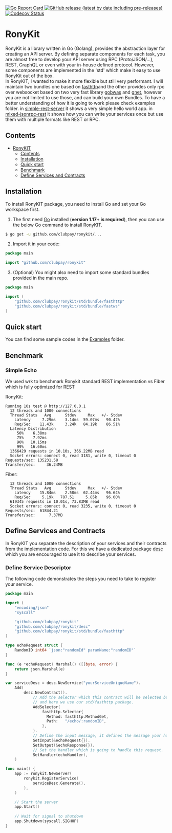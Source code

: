 [//]: # (<a href="https://github.com/clubpay/ronykit/actions/workflows/build-and-test.yml?query=branch%3Amain">)

[//]: # (  <img alt="Build Status" src="https://img.shields.io/github/workflow/status/clubpay/ronykit/build-and-test/main?style=for-the-badge">)

[//]: # (</a>)
<a href="https://goreportcard.com/report/github.com/clubpay/ronykit">
  <img alt="Go Report Card" src="https://goreportcard.com/badge/github.com/clubpay/ronykit?style=for-the-badge">
</a>
<a href="https://github.com/clubpay/ronykit/releases">
  <img alt="GitHub release (latest by date including pre-releases)" src="https://img.shields.io/github/v/release/clubpay/ronykit?include_prereleases&style=for-the-badge">
</a>
<a href="https://codecov.io/gh/clubpay/ronykit/branch/main/">
    <img alt="Codecov Status" src="https://img.shields.io/codecov/c/github/clubpay/ronykit?style=for-the-badge">
</a>


# RonyKit

RonyKit is a library written in Go (Golang), provides the abstraction layer for creating an API server. By defining separate
components for each task, you are almost free to develop your API server using RPC (Proto/JSON/...), REST, GraphQL or even with your
in-house defined protocol. However, some components are implemented in the 'std' which make it easy to use RonyKit out of the box.  
In RonyKIT, I wanted to make it more flexible but still very performant. I will maintain two bundles one based on 
[fasthttp](https://github.com/valyala/fasthttp)and the other provides only rpc over websocket based on two very fast 
library [gobwas](https://github.com/gobwas/ws) and [gnet](https://github.com/panjf2000/gnet), however you are not limited to use those, and
can build your own Bundles. To have a better understanding of how it is going to work please check examples folder.
in [simple-rest-server](examples/simple-rest-server) it shows a very simple hello world app.
in [mixed-jsonrpc-rest](examples/mixed-jsonrpc-rest) it shows how you can write your services once but use them with multiple formats like
REST or RPC.

## Contents

- [RonyKIT](#ronykit)
    - [Contents](#contents)
    - [Installation](#installation)
    - [Quick start](#quick-start)
    - [Benchmark](#benchmark)
    - [Define Services and Contracts](#define-services-and-contracts)

## Installation

To install RonyKIT package, you need to install Go and set your Go workspace first.

1. The first need [Go](https://golang.org/) installed (**version 1.17+ is required**), then you can use the below Go command to install
   RonyKIT.

```sh
$ go get -u github.com/clubpay/ronykit/...
```

2. Import it in your code:

```go
package main

import "github.com/clubpay/ronykit"
```

3. (Optional) You might also need to import some standard bundles provided in the main repo.

```go
package main

import (
	"github.com/clubpay/ronykit/std/bundle/fasthttp"
	"github.com/clubpay/ronykit/std/bundle/fastws"
)
```

## Quick start

You can find some sample codes in the [Examples](examples) folder.

## Benchmark

### Simple Echo

We used wrk to benchmark Ronykit standard REST implementation vs Fiber which is fully optimized for REST

RonyKit:

```shell
Running 10s test @ http://127.0.0.1
  12 threads and 1000 connections
  Thread Stats   Avg      Stdev     Max   +/- Stdev
    Latency     7.29ms    3.14ms  59.07ms   90.42%
    Req/Sec    11.43k     3.24k   84.19k    86.51%
  Latency Distribution
     50%    6.38ms
     75%    7.92ms
     90%   10.15ms
     99%   16.60ms
  1366429 requests in 10.10s, 366.22MB read
  Socket errors: connect 0, read 3181, write 0, timeout 0
Requests/sec: 135231.58
Transfer/sec:     36.24MB
```

Fiber:

```shell
  12 threads and 1000 connections
  Thread Stats   Avg      Stdev     Max   +/- Stdev
    Latency    15.84ms    2.58ms  62.44ms   96.64%
    Req/Sec     5.19k   787.51     5.85k    96.00%
  619345 requests in 10.01s, 73.83MB read
  Socket errors: connect 0, read 3235, write 0, timeout 0
Requests/sec:  61844.21
Transfer/sec:      7.37MB
```

## Define Services and Contracts

In RonyKIT you separate the description of your services and their contracts from the implementation code. For this we have a dedicated
package [desc](desc) which you are encouraged to use it to describe your services.

### Define Service Descriptor

The following code demonstrates the steps you need to take to register your service.

```go
package main

import (
	"encoding/json"
	"syscall"

	"github.com/clubpay/ronykit"
	"github.com/clubpay/ronykit/desc"
	"github.com/clubpay/ronykit/std/bundle/fasthttp"
)

type echoRequest struct {
	RandomID int64 `json:"randomId" paramName:"randomID"`
}

func (e *echoRequest) Marshal() ([]byte, error) {
	return json.Marshal(e)
}

var serviceDesc = desc.NewService("yourServiceUniqueName").
	Add(
		desc.NewContract().
			// Add the selector which this contract will be selected based of. Every bundle have its own selector 
			// and here we use our std/fasthttp package. 
			AddSelector(
				fasthttp.Selector{
                  Method: fasthttp.MethodGet,
                  Path:   "/echo/:randomID",
			    },
			).
			// Define the input message, it defines the message your handler expects to receive.
			SetInput(&echoRequest{}).
			SetOutput(&echoResponse{}).
			// Set the handler which is going to handle this request.
			SetHandler(echoHandler),
	)

func main() {
	app := ronykit.NewServer(
		ronykit.RegisterService(
			serviceDesc.Generate(),
		),
	)

	// Start the server 
	app.Start()
	
	// Wait for signal to shutdown
	app.Shutdown(syscall.SIGHUP)
}
```
